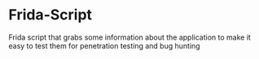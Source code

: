 # Frida-Script
Frida script that grabs some information about the application to make it easy to test them for penetration testing and bug hunting
